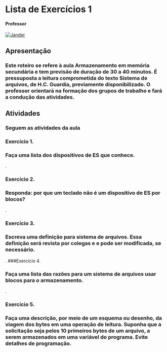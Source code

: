 # Lista de Exercícios 1

#### Professor
[![Jander](https://img.shields.io/badge/Jander_Moreira-%2300599C.svg?style=for-the-badge&logo=GoogleScholar&logoColor=white)](https://site.dc.ufscar.br/docente/5cee7b2948365a001679f746)

## Apresentação
### Este roteiro se refere à aula Armazenamento em memória secundária e tem previsão de duração de 30 a 40 minutos. É pressuposta a leitura comprometida do texto Sistema de arquivos, de H.C. Guardia, previamente disponibilizado. O professor orientará na formação dos grupos de trabalho e fará a condução das atividades.

## Atividades
### Seguem as atividades da aula

### Exercício 1.
### Faça uma lista dos dispositivos de ES que conhece. 

.
### Exercício 2.
### Responda: por que um teclado não é um dispositivo de ES por blocos? 

.
### Exercício 3.
### Escreva uma definição para sistema de arquivos. Essa definição será revista por colegas e e pode ser modificada, se necessário.

.
###Exercício 4.
### Faça uma lista das razões para um sistema de arquivos usar blocos para o armazenamento. 

.
### Exercício 5.
### Faça uma descrição, por meio de um esquema ou desenho, da viagem dos bytes em uma operação de leitura. Suponha que a solicitação seja pelos 10 primeiros bytes de um arquivo, a serem armazenados em uma variável do programa. Evite detalhes de programação.
